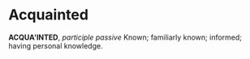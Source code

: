 # Acquainted

**ACQUA'INTED**, _participle passive_ Known; familiarly known; informed; having personal knowledge.